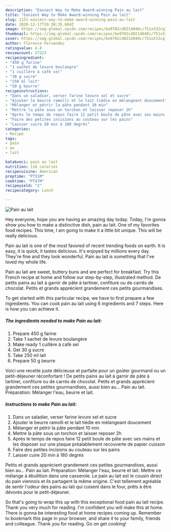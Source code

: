 ```yaml
---
description: "Easiest Way to Make Award-winning Pain au lait"
title: "Easiest Way to Make Award-winning Pain au lait"
slug: 1151-easiest-way-to-make-award-winning-pain-au-lait
date: 2020-12-17T19:30:35.684Z
image: https://img-global.cpcdn.com/recipes/be9702cd0214040c/751x532cq70/pain-au-lait-photo-principale-de-la-recette.jpg
thumbnail: https://img-global.cpcdn.com/recipes/be9702cd0214040c/751x532cq70/pain-au-lait-photo-principale-de-la-recette.jpg
cover: https://img-global.cpcdn.com/recipes/be9702cd0214040c/751x532cq70/pain-au-lait-photo-principale-de-la-recette.jpg
author: Florence Fernandez
ratingvalue: 4.8
reviewcount: 27223
recipeingredient:
- "450 g farine"
- "1 sachet de levure boulangre"
- "1 cuillère à café sel"
- "30 g sucre"
- "250 ml lait"
- "50 g beurre"
recipeinstructions:
- "Dans un saladier, verser farine levure sel et sucre"
- "Ajouter le beurre ramolli et le lait tiédie en mélangeant doucement"
- "Mélanger et pétrir la pâte pendant 10 min"
- "Mettre la pâte sous un torchon et laisser reposer 2h"
- "Après le temps de repos faire 12 petit boule de pâte avec ses mains et les disposer sur une plaque préalablement recouverte de papier cuisson"
- "Faire des petites incisions au couteau sur les pains"
- "Laisser cuire 20 min à 180 degrés"
categories:
- Recipe
tags:
- pain
- au
- lait

katakunci: pain au lait 
nutrition: 116 calories
recipecuisine: American
preptime: "PT31M"
cooktime: "PT47M"
recipeyield: "2"
recipecategory: Lunch

---
```



![Pain au lait](https://img-global.cpcdn.com/recipes/be9702cd0214040c/751x532cq70/pain-au-lait-photo-principale-de-la-recette.jpg)

Hey everyone, hope you are having an amazing day today. Today, I'm gonna show you how to make a distinctive dish, pain au lait. One of my favorites food recipes. This time, I am going to make it a little bit unique. This will be really delicious.

Pain au lait is one of the most favored of recent trending foods on earth. It is easy, it is quick, it tastes delicious. It's enjoyed by millions every day. They're fine and they look wonderful. Pain au lait is something that I've loved my whole life.

Pain au lait are sweet, buttery buns and are perfect for breakfast. Try this French recipe at home and follow our step-by-step, illustrated method. De petits pains au lait à garnir de pâte à tartiner, confiture ou de carrés de chocolat. Petits et grands apprécient grandement ces petits gourmandises.


To get started with this particular recipe, we have to first prepare a few ingredients. You can cook pain au lait using 6 ingredients and 7 steps. Here is how you can achieve it.

<!--inarticleads1-->

##### The ingredients needed to make Pain au lait:

1. Prepare 450 g farine
1. Take 1 sachet de levure boulangère
1. Make ready 1 cuillère à café sel
1. Get 30 g sucre
1. Take 250 ml lait
1. Prepare 50 g beurre


Voici une recette juste délicieuse et parfaite pour un goûter gourmand ou un petit-déjeuner réconfortant ! De petits pains au lait à garnir de pâte à tartiner, confiture ou de carrés de chocolat. Petits et grands apprécient grandement ces petites gourmandises, aussi bien au… Pain au lait. Préparation: Mélanger l&#39;eau, beurre et lait. 

<!--inarticleads2-->

##### Instructions to make Pain au lait:

1. Dans un saladier, verser farine levure sel et sucre
1. Ajouter le beurre ramolli et le lait tiédie en mélangeant doucement
1. Mélanger et pétrir la pâte pendant 10 min
1. Mettre la pâte sous un torchon et laisser reposer 2h
1. Après le temps de repos faire 12 petit boule de pâte avec ses mains et les disposer sur une plaque préalablement recouverte de papier cuisson
1. Faire des petites incisions au couteau sur les pains
1. Laisser cuire 20 min à 180 degrés


Petits et grands apprécient grandement ces petites gourmandises, aussi bien au… Pain au lait. Préparation: Mélanger l&#39;eau, beurre et lait. Mettre ce mélange à ébullition dans une casserole. Le pain au lait est le cousin direct du pain viennois et ils partagent la même origine. C&#39;est tellement agréable de sentir l&#39;odeur des pains au lait qui cuisent dans le four, prêts à être dévorés pour le petit-déjeuner. 

So that's going to wrap this up with this exceptional food pain au lait recipe. Thank you very much for reading. I'm confident you will make this at home. There is gonna be interesting food at home recipes coming up. Remember to bookmark this page in your browser, and share it to your family, friends and colleague. Thank you for reading. Go on get cooking!
